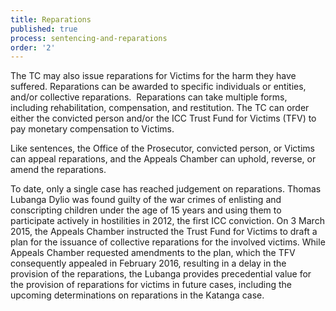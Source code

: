 ```yaml
---
title: Reparations
published: true
process: sentencing-and-reparations
order: '2'
---
```



The TC may also issue reparations for Victims for the harm they have suffered. Reparations can be awarded to specific individuals or entities, and/or collective reparations.&nbsp; Reparations can take multiple forms, including rehabilitation, compensation, and restitution. The TC can order either the convicted person and/or the ICC Trust Fund for Victims (TFV) to pay monetary compensation to Victims.

Like sentences, the Office of the Prosecutor, convicted person, or Victims can appeal reparations, and the Appeals Chamber can uphold, reverse, or amend the reparations.

To date, only a single case has reached judgement on reparations. Thomas Lubanga Dylio was found guilty of the war crimes of enlisting and conscripting children under the age of 15 years and using them to participate actively in hostilities in 2012, the first ICC conviction. On 3 March 2015, the Appeals Chamber instructed the Trust Fund for Victims to draft a plan for the issuance of collective reparations for the involved victims. While Appeals Chamber requested amendments to the plan, which the TFV consequently appealed in February 2016, resulting in a delay in the provision of the reparations, the Lubanga provides precedential value for the provision of reparations for victims in future cases, including the upcoming determinations on reparations in the Katanga case.&nbsp;